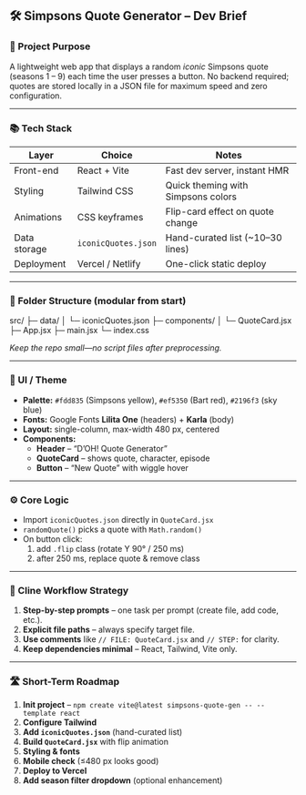 ﻿## **🛠️ Simpsons Quote Generator – Dev Brief**

### **🔹 Project Purpose**
A lightweight web app that displays a random *iconic* Simpsons quote (seasons 1 – 9) each time the user presses a button. No backend required; quotes are stored locally in a JSON file for maximum speed and zero configuration.

---

### **📚 Tech Stack**

| Layer          | Choice | Notes |
| -------------- | ------ | ----- |
| Front-end      | React + Vite | Fast dev server, instant HMR |
| Styling        | Tailwind CSS | Quick theming with Simpsons colors |
| Animations     | CSS keyframes | Flip-card effect on quote change |
| Data storage   | `iconicQuotes.json` | Hand-curated list (~10–30 lines) |
| Deployment     | Vercel / Netlify | One-click static deploy |

---

### **📁 Folder Structure (modular from start)**

src/ ├─ data/ │ └─ iconicQuotes.json ├─ components/ │ └─ QuoteCard.jsx ├─ App.jsx ├─ main.jsx └─ index.css


*Keep the repo small—no script files after preprocessing.*

---

### **🎨 UI / Theme**

* **Palette:** `#fdd835` (Simpsons yellow), `#ef5350` (Bart red), `#2196f3` (sky blue)
* **Fonts:** Google Fonts **Lilita One** (headers) + **Karla** (body)
* **Layout:** single-column, max-width 480 px, centered
* **Components:**  
  * **Header** – “D’OH! Quote Generator”  
  * **QuoteCard** – shows quote, character, episode  
  * **Button** – “New Quote” with wiggle hover  

---

### **⚙️ Core Logic**

* Import `iconicQuotes.json` directly in `QuoteCard.jsx`
* `randomQuote()` picks a quote with `Math.random()`
* On button click:  
  1. add `.flip` class (rotate Y 90° / 250 ms)  
  2. after 250 ms, replace quote & remove class  

---

### **🧠 Cline Workflow Strategy**

1. **Step-by-step prompts** – one task per prompt (create file, add code, etc.).
2. **Explicit file paths** – always specify target file.
3. **Use comments** like `// FILE: QuoteCard.jsx` and `// STEP:` for clarity.
4. **Keep dependencies minimal** – React, Tailwind, Vite only.

---

### **🛣️ Short-Term Roadmap**

1. **Init project** – `npm create vite@latest simpsons-quote-gen -- --template react`
2. **Configure Tailwind**
3. **Add `iconicQuotes.json`** (hand-curated list)
4. **Build `QuoteCard.jsx`** with flip animation
5. **Styling & fonts**
6. **Mobile check** (≤480 px looks good)
7. **Deploy to Vercel**
8. **Add season filter dropdown** (optional enhancement)


